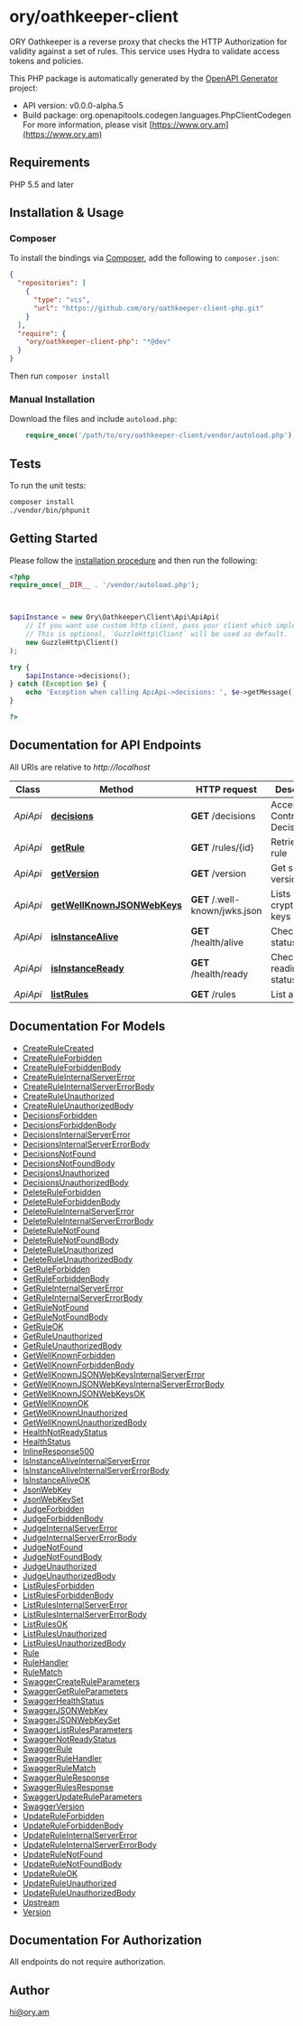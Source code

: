 # ory/oathkeeper-client

ORY Oathkeeper is a reverse proxy that checks the HTTP Authorization for validity against a set of rules. This service uses Hydra to validate access tokens and policies.

This PHP package is automatically generated by the [OpenAPI Generator](https://openapi-generator.tech) project:

- API version: v0.0.0-alpha.5
- Build package: org.openapitools.codegen.languages.PhpClientCodegen
For more information, please visit [https://www.ory.am](https://www.ory.am)

## Requirements

PHP 5.5 and later

## Installation & Usage

### Composer

To install the bindings via [Composer](http://getcomposer.org/), add the following to `composer.json`:

```json
{
  "repositories": [
    {
      "type": "vcs",
      "url": "https://github.com/ory/oathkeeper-client-php.git"
    }
  ],
  "require": {
    "ory/oathkeeper-client-php": "*@dev"
  }
}
```

Then run `composer install`

### Manual Installation

Download the files and include `autoload.php`:

```php
    require_once('/path/to/ory/oathkeeper-client/vendor/autoload.php');
```

## Tests

To run the unit tests:

```bash
composer install
./vendor/bin/phpunit
```

## Getting Started

Please follow the [installation procedure](#installation--usage) and then run the following:

```php
<?php
require_once(__DIR__ . '/vendor/autoload.php');



$apiInstance = new Ory\Oathkeeper\Client\Api\ApiApi(
    // If you want use custom http client, pass your client which implements `GuzzleHttp\ClientInterface`.
    // This is optional, `GuzzleHttp\Client` will be used as default.
    new GuzzleHttp\Client()
);

try {
    $apiInstance->decisions();
} catch (Exception $e) {
    echo 'Exception when calling ApiApi->decisions: ', $e->getMessage(), PHP_EOL;
}

?>
```

## Documentation for API Endpoints

All URIs are relative to *http://localhost*

Class | Method | HTTP request | Description
------------ | ------------- | ------------- | -------------
*ApiApi* | [**decisions**](docs/Api/ApiApi.md#decisions) | **GET** /decisions | Access Control Decision API
*ApiApi* | [**getRule**](docs/Api/ApiApi.md#getrule) | **GET** /rules/{id} | Retrieve a rule
*ApiApi* | [**getVersion**](docs/Api/ApiApi.md#getversion) | **GET** /version | Get service version
*ApiApi* | [**getWellKnownJSONWebKeys**](docs/Api/ApiApi.md#getwellknownjsonwebkeys) | **GET** /.well-known/jwks.json | Lists cryptographic keys
*ApiApi* | [**isInstanceAlive**](docs/Api/ApiApi.md#isinstancealive) | **GET** /health/alive | Check alive status
*ApiApi* | [**isInstanceReady**](docs/Api/ApiApi.md#isinstanceready) | **GET** /health/ready | Check readiness status
*ApiApi* | [**listRules**](docs/Api/ApiApi.md#listrules) | **GET** /rules | List all rules


## Documentation For Models

 - [CreateRuleCreated](docs/Model/CreateRuleCreated.md)
 - [CreateRuleForbidden](docs/Model/CreateRuleForbidden.md)
 - [CreateRuleForbiddenBody](docs/Model/CreateRuleForbiddenBody.md)
 - [CreateRuleInternalServerError](docs/Model/CreateRuleInternalServerError.md)
 - [CreateRuleInternalServerErrorBody](docs/Model/CreateRuleInternalServerErrorBody.md)
 - [CreateRuleUnauthorized](docs/Model/CreateRuleUnauthorized.md)
 - [CreateRuleUnauthorizedBody](docs/Model/CreateRuleUnauthorizedBody.md)
 - [DecisionsForbidden](docs/Model/DecisionsForbidden.md)
 - [DecisionsForbiddenBody](docs/Model/DecisionsForbiddenBody.md)
 - [DecisionsInternalServerError](docs/Model/DecisionsInternalServerError.md)
 - [DecisionsInternalServerErrorBody](docs/Model/DecisionsInternalServerErrorBody.md)
 - [DecisionsNotFound](docs/Model/DecisionsNotFound.md)
 - [DecisionsNotFoundBody](docs/Model/DecisionsNotFoundBody.md)
 - [DecisionsUnauthorized](docs/Model/DecisionsUnauthorized.md)
 - [DecisionsUnauthorizedBody](docs/Model/DecisionsUnauthorizedBody.md)
 - [DeleteRuleForbidden](docs/Model/DeleteRuleForbidden.md)
 - [DeleteRuleForbiddenBody](docs/Model/DeleteRuleForbiddenBody.md)
 - [DeleteRuleInternalServerError](docs/Model/DeleteRuleInternalServerError.md)
 - [DeleteRuleInternalServerErrorBody](docs/Model/DeleteRuleInternalServerErrorBody.md)
 - [DeleteRuleNotFound](docs/Model/DeleteRuleNotFound.md)
 - [DeleteRuleNotFoundBody](docs/Model/DeleteRuleNotFoundBody.md)
 - [DeleteRuleUnauthorized](docs/Model/DeleteRuleUnauthorized.md)
 - [DeleteRuleUnauthorizedBody](docs/Model/DeleteRuleUnauthorizedBody.md)
 - [GetRuleForbidden](docs/Model/GetRuleForbidden.md)
 - [GetRuleForbiddenBody](docs/Model/GetRuleForbiddenBody.md)
 - [GetRuleInternalServerError](docs/Model/GetRuleInternalServerError.md)
 - [GetRuleInternalServerErrorBody](docs/Model/GetRuleInternalServerErrorBody.md)
 - [GetRuleNotFound](docs/Model/GetRuleNotFound.md)
 - [GetRuleNotFoundBody](docs/Model/GetRuleNotFoundBody.md)
 - [GetRuleOK](docs/Model/GetRuleOK.md)
 - [GetRuleUnauthorized](docs/Model/GetRuleUnauthorized.md)
 - [GetRuleUnauthorizedBody](docs/Model/GetRuleUnauthorizedBody.md)
 - [GetWellKnownForbidden](docs/Model/GetWellKnownForbidden.md)
 - [GetWellKnownForbiddenBody](docs/Model/GetWellKnownForbiddenBody.md)
 - [GetWellKnownJSONWebKeysInternalServerError](docs/Model/GetWellKnownJSONWebKeysInternalServerError.md)
 - [GetWellKnownJSONWebKeysInternalServerErrorBody](docs/Model/GetWellKnownJSONWebKeysInternalServerErrorBody.md)
 - [GetWellKnownJSONWebKeysOK](docs/Model/GetWellKnownJSONWebKeysOK.md)
 - [GetWellKnownOK](docs/Model/GetWellKnownOK.md)
 - [GetWellKnownUnauthorized](docs/Model/GetWellKnownUnauthorized.md)
 - [GetWellKnownUnauthorizedBody](docs/Model/GetWellKnownUnauthorizedBody.md)
 - [HealthNotReadyStatus](docs/Model/HealthNotReadyStatus.md)
 - [HealthStatus](docs/Model/HealthStatus.md)
 - [InlineResponse500](docs/Model/InlineResponse500.md)
 - [IsInstanceAliveInternalServerError](docs/Model/IsInstanceAliveInternalServerError.md)
 - [IsInstanceAliveInternalServerErrorBody](docs/Model/IsInstanceAliveInternalServerErrorBody.md)
 - [IsInstanceAliveOK](docs/Model/IsInstanceAliveOK.md)
 - [JsonWebKey](docs/Model/JsonWebKey.md)
 - [JsonWebKeySet](docs/Model/JsonWebKeySet.md)
 - [JudgeForbidden](docs/Model/JudgeForbidden.md)
 - [JudgeForbiddenBody](docs/Model/JudgeForbiddenBody.md)
 - [JudgeInternalServerError](docs/Model/JudgeInternalServerError.md)
 - [JudgeInternalServerErrorBody](docs/Model/JudgeInternalServerErrorBody.md)
 - [JudgeNotFound](docs/Model/JudgeNotFound.md)
 - [JudgeNotFoundBody](docs/Model/JudgeNotFoundBody.md)
 - [JudgeUnauthorized](docs/Model/JudgeUnauthorized.md)
 - [JudgeUnauthorizedBody](docs/Model/JudgeUnauthorizedBody.md)
 - [ListRulesForbidden](docs/Model/ListRulesForbidden.md)
 - [ListRulesForbiddenBody](docs/Model/ListRulesForbiddenBody.md)
 - [ListRulesInternalServerError](docs/Model/ListRulesInternalServerError.md)
 - [ListRulesInternalServerErrorBody](docs/Model/ListRulesInternalServerErrorBody.md)
 - [ListRulesOK](docs/Model/ListRulesOK.md)
 - [ListRulesUnauthorized](docs/Model/ListRulesUnauthorized.md)
 - [ListRulesUnauthorizedBody](docs/Model/ListRulesUnauthorizedBody.md)
 - [Rule](docs/Model/Rule.md)
 - [RuleHandler](docs/Model/RuleHandler.md)
 - [RuleMatch](docs/Model/RuleMatch.md)
 - [SwaggerCreateRuleParameters](docs/Model/SwaggerCreateRuleParameters.md)
 - [SwaggerGetRuleParameters](docs/Model/SwaggerGetRuleParameters.md)
 - [SwaggerHealthStatus](docs/Model/SwaggerHealthStatus.md)
 - [SwaggerJSONWebKey](docs/Model/SwaggerJSONWebKey.md)
 - [SwaggerJSONWebKeySet](docs/Model/SwaggerJSONWebKeySet.md)
 - [SwaggerListRulesParameters](docs/Model/SwaggerListRulesParameters.md)
 - [SwaggerNotReadyStatus](docs/Model/SwaggerNotReadyStatus.md)
 - [SwaggerRule](docs/Model/SwaggerRule.md)
 - [SwaggerRuleHandler](docs/Model/SwaggerRuleHandler.md)
 - [SwaggerRuleMatch](docs/Model/SwaggerRuleMatch.md)
 - [SwaggerRuleResponse](docs/Model/SwaggerRuleResponse.md)
 - [SwaggerRulesResponse](docs/Model/SwaggerRulesResponse.md)
 - [SwaggerUpdateRuleParameters](docs/Model/SwaggerUpdateRuleParameters.md)
 - [SwaggerVersion](docs/Model/SwaggerVersion.md)
 - [UpdateRuleForbidden](docs/Model/UpdateRuleForbidden.md)
 - [UpdateRuleForbiddenBody](docs/Model/UpdateRuleForbiddenBody.md)
 - [UpdateRuleInternalServerError](docs/Model/UpdateRuleInternalServerError.md)
 - [UpdateRuleInternalServerErrorBody](docs/Model/UpdateRuleInternalServerErrorBody.md)
 - [UpdateRuleNotFound](docs/Model/UpdateRuleNotFound.md)
 - [UpdateRuleNotFoundBody](docs/Model/UpdateRuleNotFoundBody.md)
 - [UpdateRuleOK](docs/Model/UpdateRuleOK.md)
 - [UpdateRuleUnauthorized](docs/Model/UpdateRuleUnauthorized.md)
 - [UpdateRuleUnauthorizedBody](docs/Model/UpdateRuleUnauthorizedBody.md)
 - [Upstream](docs/Model/Upstream.md)
 - [Version](docs/Model/Version.md)


## Documentation For Authorization

All endpoints do not require authorization.

## Author

hi@ory.am

